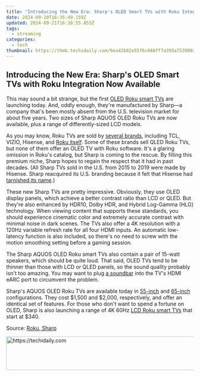 ```yaml
---
title: "Introducing the New Era: Sharp's OLED Smart TVs with Roku Integration Now Available"
date: 2024-09-20T16:35:49.159Z
updated: 2024-09-21T16:38:55.855Z
tags:
  - streaming
categories:
  - tech
thumbnail: https://thmb.techidaily.com/6ea42b82e55f6c668ff7a393a7539803912a1c23ef44a3dc870ec2d24d91150f.jpg
---
```


## Introducing the New Era: Sharp's OLED Smart TVs with Roku Integration Now Available

This may sound a bit strange, but the first [OLED Roku smart TVs](https://shop.sharpusa.com/sharp-roku-tv-55-class-54-5-diag-oled-4k-ultra-hd-4t-c55fs1ur/) are launching today. And, oddly enough, they're manufactured by Sharp—a company that's been mostly absent from the U.S. television market for about five years. Two sizes of Sharp AQUOS OLED Roku TVs are now available, plus a range of differently-sized LCD models.

 As you may know, Roku TVs are sold by [several brands](https://win-able.techidaily.com/seamless-fixes-for-preventing-browser-hiccups-stabilize-chrome-in-windows-10/), including TCL, VIZIO, Hisense, and [Roku itself](https://screen-capture.techidaily.com/50-greatest-virtual-scenes-for-online-meetings/). Some of these brands sell QLED Roku TVs, but none of them offer an OLED TV with Roku software. It's a glaring omission in Roku's catalog, but Sharp is coming to the rescue. By filling this premium niche, Sharp hopes to regain the respect that it had in past decades. (All Sharp TVs sold in the U.S. from 2015 to 2019 were made by Hisense. Sharp reacquired its U.S. branding because it felt that Hisense had [tarnished its name](https://www.bbc.com/news/technology-40246908).)

 These new Sharp TVs are pretty impressive. Obviously, they use OLED display panels, which achieve a better contrast ratio than LCD or QLED. But they're also enhanced by HDR10, Dolby HDR, and Hybrid Log-Gamma (HLG) technology. When viewing content that supports these standards, you should experience cinematic color and extremely accurate contrast with minimal noise in dark scenes. The TVs also offer a 4K resolution with a 120Hz variable refresh rate for all four HDMI inputs. An automatic low-latency function is also included, so there's no need to screw with the motion smoothing setting before a gaming session.

 The Sharp AQUOS OLED Roku smart TVs also contain a pair of 15-watt speakers, which should be quite loud. That said, OLED TVs tend to be thinner than those with LCD or QLED panels, so the sound quality probably isn't too amazing. You may want to plug [a soundbar](https://discord-videos.techidaily.com/how-to-keep-the-conversation-flowing-on-discord/) into the TV's HDMI eARC port to circumvent the problem.

 Sharp's AQUOS OLED Roku TVs are available today in [55-inch](https://shop.sharpusa.com/sharp-roku-tv-55-class-54-5-diag-oled-4k-ultra-hd-4t-c55fs1ur/) and [65-inch](https://shop.sharpusa.com/sharp-roku-tv-65-class-64-5-diag-oled-4k-ultra-hd-4t-c65fs1ur/) configurations. They cost $1,500 and $2,000, respectively, and offer an identical set of features. For those who don't want to spend a fortune on OLED, Sharp is also launching a range of 4K 60Hz [LCD Roku smart TVs](https://shop.sharpusa.com/sharp-roku-tv-50-class-49-51-diag-4k-ultra-hd-with-hdr10-4t-c50el8ur/) that start at $340.

 Source: [Roku, Sharp](https://www.prnewswire.com/news-releases/sharp-launches-the-worlds-first-oled-4k-uhd-tv-models-equipped-with-roku-tv-streaming-platform-301988649.html#:~:text=MONTVALE%2C%20N.J.%2C%20Nov.%2015,to%20the%20US%20television%20market.)

<ins class="adsbygoogle"
     style="display:block"
     data-ad-format="autorelaxed"
     data-ad-client="ca-pub-7571918770474297"
     data-ad-slot="1223367746"></ins>

<ins class="adsbygoogle"
     style="display:block"
     data-ad-client="ca-pub-7571918770474297"
     data-ad-slot="8358498916"
     data-ad-format="auto"
     data-full-width-responsive="true"></ins>



<!-- affiliate ads begin -->
<a href="https://appsumo.8odi.net/c/5597632/2123736/7443" target="_top" id="2123736">
  <img src="//a.impactradius-go.com/display-ad/7443-2123736" border="0" alt="https://techidaily.com" width="728" height="90"/>
</a>
<img height="0" width="0" src="https://appsumo.8odi.net/i/5597632/2123736/7443" style="position:absolute;visibility:hidden;" border="0" />
<!-- affiliate ads end -->

